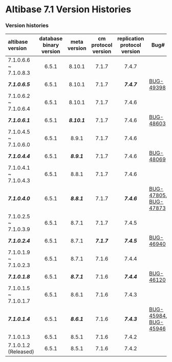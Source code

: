 # Altibase 7.1 Version Histories

### Version histories

| altibase version      | database binary version | meta version | cm protocol version | replication protocol version | Bug#                                                         |
| :-------------------- | :---------------------: | :----------: | :-----------------: | :--------------------------: | ------------------------------------------------------------ |
| 7.1.0.6.6 ~ 7.1.0.8.3 |          6.5.1          |    8.10.1    |        7.1.7        |            7.4.7             |                                                              |
| ***7.1.0.6.5***       |          6.5.1          |    8.10.1    |        7.1.7        |         ***7.4.7***          | [BUG-49398](https://github.com/ALTIBASE/Documents/blob/master/PatchNotes/Altibase_7.1/kor/Altibase_7_1_0_6_5_Patch_Notes.md#bug-49398ddl-%EB%B3%B5%EC%A0%9C-%EC%8B%A4%ED%96%89-%EC%8B%9C-%ED%85%8C%EC%9D%B4%EB%B8%94-%EC%9E%A0%EA%B8%88-%ED%9A%8D%EB%93%9D-%EC%8B%A4%ED%8C%A8-%EB%98%90%EB%8A%94-%EA%B5%90%EC%B0%A9-%EC%83%81%ED%83%9Cdeadlock%EB%A5%BC-%EC%82%AC%EC%9C%A0%EB%A1%9C-%EC%9D%BC%EC%8B%9C%EC%A0%81%EC%9C%BC%EB%A1%9C-ddl-%EC%88%98%ED%96%89%EC%9D%B4-%EC%8B%A4%ED%8C%A8%ED%95%98%EB%8A%94-%EA%B2%BD%EC%9A%B0-%EC%9E%AC%EC%8B%9C%EB%8F%84%ED%95%98%EB%8A%94-%EA%B8%B0%EB%8A%A5%EC%9D%84-%EC%B6%94%EA%B0%80%ED%95%A9%EB%8B%88%EB%8B%A4) |
| 7.1.0.6.2 ~ 7.1.0.6.4 |          6.5.1          |    8.10.1    |        7.1.7        |            7.4.6             |                                                              |
| ***7.1.0.6.1***       |          6.5.1          | ***8.10.1*** |        7.1.7        |            7.4.6             | [BUG-48603](https://github.com/ALTIBASE/Documents/blob/master/PatchNotes/Altibase_7.1/kor/Altibase_7_1_0_6_1_Patch_Notes.md#bug-48603%EC%9E%AC%EC%82%AC%EC%9A%A9%EB%90%9C-table-oid%EA%B0%80-%EC%9D%B4%EC%A4%91%ED%99%94-%EA%B0%AD%EC%97%90-%ED%8F%AC%ED%95%A8%EB%90%98%EC%96%B4-%EC%9E%88%EB%8A%94-%EA%B2%BD%EC%9A%B0-the-row-already-exists-in-a-unique-index-%EC%97%90%EB%9F%AC%EA%B0%80-%EB%B0%9C%EC%83%9D%ED%95%98%EB%A9%B0-%EC%9D%B4%EC%A4%91%ED%99%94-%EC%8B%9C%EC%9E%91%EC%9D%B4-%EC%8B%A4%ED%8C%A8%ED%95%A9%EB%8B%88%EB%8B%A4) |
| 7.1.0.4.5 ~ 7.1.0.6.0 |          6.5.1          |    8.9.1     |        7.1.7        |            7.4.6             |                                                              |
| ***7.1.0.4.4***       |          6.5.1          | ***8.9.1***  |        7.1.7        |            7.4.6             | [BUG-48069](https://github.com/ALTIBASE/Documents/blob/master/PatchNotes/Altibase_7.1/kor/Altibase_7_1_0_4_4_Patch_Notes.md#bug-48069-geometry-%EC%BB%AC%EB%9F%BC%EC%9D%B4-%ED%8F%AC%ED%95%A8%EB%90%9C-%ED%85%8C%EC%9D%B4%EB%B8%94%EC%9D%84-%EC%9D%B4%EC%A4%91%ED%99%94-start%ED%95%9C-%ED%9B%84-%EC%9D%B4%EC%A4%91%ED%99%94-stop-start%EB%A5%BC-%EB%8B%A4%EC%8B%9C-%ED%95%98%EB%A9%B4-start%EA%B0%80-%EC%8B%A4%ED%8C%A8%ED%95%A9%EB%8B%88%EB%8B%A4) |
| 7.1.0.4.1 ~ 7.1.0.4.3 |          6.5.1          |    8.8.1     |        7.1.7        |            7.4.6             |                                                              |
| ***7.1.0.4.0***       |          6.5.1          | ***8.8.1***  |        7.1.7        |         ***7.4.6***          | [BUG-47805](https://github.com/ALTIBASE/Documents/blob/master/PatchNotes/Altibase_7.1/kor/Altibase_7_1_0_4_0_Patch_Notes.md#bug-47805-sridspatial-reference-identifier-interface-%EC%A7%80%EC%9B%90), [BUG-47873](https://github.com/ALTIBASE/Documents/blob/master/PatchNotes/Altibase_7.1/kor/Altibase_7_1_0_4_0_Patch_Notes.md#bug-47873-geometry-%EC%BB%AC%EB%9F%BC%EC%9D%98-srid-%EC%86%8D%EC%84%B1%EC%97%90-%EB%8C%80%ED%95%B4%EC%84%9C-replication--%EC%A7%80%EC%9B%90) |
| 7.1.0.2.5 ~ 7.1.0.3.9 |          6.5.1          |    8.7.1     |        7.1.7        |            7.4.5             |                                                              |
| ***7.1.0.2.4***       |          6.5.1          |    8.7.1     |     ***7.1.7***     |         ***7.4.5***          | [BUG-46940](https://github.com/ALTIBASE/Documents/blob/master/PatchNotes/Altibase_7.1/kor/Altibase_7_1_0_2_4_Patch_Notes.md#bug-46940-%EC%9D%B4%EC%A4%91%ED%99%94-start%ED%9B%84-xlog%EA%B0%80-receiver%EB%A1%9C-%EC%A0%84%EC%86%A1%ED%95%98%EC%A7%80-%EC%95%8A%EB%8A%94-%EB%AC%B8%EC%A0%9C%EA%B0%80-%EC%9E%88%EC%8A%B5%EB%8B%88%EB%8B%A4) |
| 7.1.0.1.9 ~ 7.1.0.2.3 |          6.5.1          |    8.7.1     |        7.1.6        |            7.4.4             |                                                              |
| ***7.1.0.1.8***       |          6.5.1          | ***8.7.1***  |        7.1.6        |         ***7.4.4***          | [BUG-46120](https://github.com/ALTIBASE/Documents/blob/master/PatchNotes/Altibase_7.1/kor/Altibase_7_1_0_1_8_Patch_Notes.md#bug-46120-active-server%EC%99%80-standby-server%EC%9D%98-%ED%95%B4%EC%8B%9C-%ED%8C%8C%ED%8B%B0%EC%85%98%EB%93%9C-%ED%85%8C%EC%9D%B4%EB%B8%94%EC%9D%98-%ED%8C%8C%ED%8B%B0%EC%85%98-%EA%B0%9C%EC%88%98%EA%B0%80-%EB%8B%A4%EB%A5%B8-%EA%B2%BD%EC%9A%B0-%EC%9D%B4%EC%A4%91%ED%99%94%EA%B0%80-%EC%8B%A4%ED%8C%A8%ED%95%B4%EC%95%BC-%ED%95%A9%EB%8B%88%EB%8B%A4) |
| 7.1.0.1.5 ~ 7.1.0.1.7 |          6.5.1          |    8.6.1     |        7.1.6        |            7.4.3             |                                                              |
| ***7.1.0.1.4***       |          6.5.1          | ***8.6.1***  |        7.1.6        |         ***7.4.3***          | [BUG-45984](https://github.com/ALTIBASE/Documents/blob/master/PatchNotes/Altibase_7.1/kor/Altibase_7_1_0_1_4_Patch_Notes.md#bug-45984-%EC%9D%B4%EC%A4%91%ED%99%94%EC%97%90%EC%84%9C-infinibandib-%ED%86%B5%EC%8B%A0-%EB%B0%A9%EB%B2%95%EC%9D%84-%EC%A7%80%EC%9B%90%ED%95%9C%EB%8B%A4), [BUG-45946](https://github.com/ALTIBASE/Documents/blob/master/PatchNotes/Altibase_7.1/kor/Altibase_7_1_0_1_4_Patch_Notes.md#bug-45946-%EC%9D%B4%EC%A4%91%ED%99%94%EB%A5%BC-%ED%86%B5%ED%95%98%EC%97%AC-ddl-%EB%8F%99%EA%B8%B0%ED%99%94ddl-synchronization%EB%A5%BC-%ED%97%88%EC%9A%A9%ED%95%A9%EB%8B%88%EB%8B%A4) |
| 7.1.0.1.3             |          6.5.1          |    8.5.1     |        7.1.6        |            7.4.2             |                                                              |
| 7.1.0.1.2 (Released)  |          6.5.1          |    8.5.1     |        7.1.6        |            7.4.2             |                                                              |


